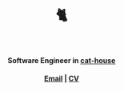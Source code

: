 <h1 align="center">
    🐈<br /><br />
</h1>

<h4 align="center">Software Engineer in <a href="https://github.com/cat-hou-se">cat-house</a></h4>

<h4 align="center">
    <a href="mailto:hello@nabi.kim">Email</a>
    | <a href="https://nabi.kim/s/cv">CV</a>
</h4>
